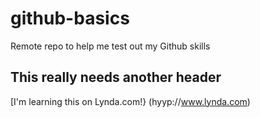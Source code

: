 # github-basics
Remote repo to help me test out my Github skills

## This really needs another header

[I'm learning this on Lynda.com!} (hyyp://www.lynda.com)
